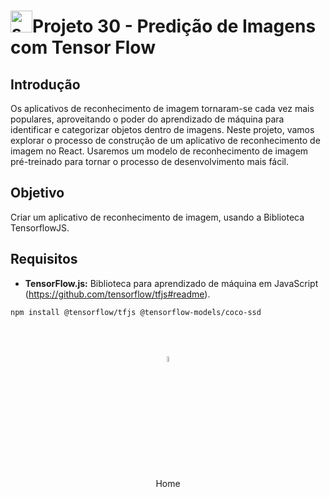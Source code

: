 <h1><img src="https://i.imgur.com/H9wEgsJ.png" title="source: imgur.com" width="35px"/>Projeto 30 - Predição de Imagens com Tensor Flow</h1>

## Introdução

Os aplicativos de reconhecimento de imagem tornaram-se cada vez mais populares, aproveitando o poder do aprendizado de máquina para identificar e categorizar objetos dentro de imagens. Neste projeto, vamos explorar o processo de construção de um aplicativo de reconhecimento de imagem no React. Usaremos um modelo de reconhecimento de imagem pré-treinado para tornar o processo de desenvolvimento mais fácil.

## Objetivo

Criar um aplicativo de reconhecimento de imagem, usando a Biblioteca TensorflowJS.

## Requisitos

- **TensorFlow.js:** Biblioteca para aprendizado de máquina em JavaScript (https://github.com/tensorflow/tfjs#readme).

```bash
npm install @tensorflow/tfjs @tensorflow-models/coco-ssd
```

<br /><br />
	
<div align="center"><a href="../README.md"><img src="https://i.imgur.com/kfHCxif.png" title="source: imgur.com" width="5%"/></a></div>
<div align="center">Home</div>